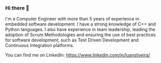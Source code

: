 ### Hi there 👋

I'm a Computer Engineer with more than 5 years of experience in embedded software development.
I have a strong knowledge of C++ and Python languages.
I also have experience in team leadership, leading the adoption of Scrum Methodologies and ensuring the use of best practices for software development, such as Test Driven Development and Continuous Integration platforms.

You can find me on LinkedIn:
https://www.linkedin.com/in/luansilveira/

<!--
**luansilveira/luansilveira** is a ✨ _special_ ✨ repository because its `README.md` (this file) appears on your GitHub profile.

Here are some ideas to get you started:

- 🔭 I’m currently working on ...
- 🌱 I’m currently learning ...
- 👯 I’m looking to collaborate on ...
- 🤔 I’m looking for help with ...
- 💬 Ask me about ...
- 📫 How to reach me: ...
- 😄 Pronouns: ...
- ⚡ Fun fact: ...
-->
